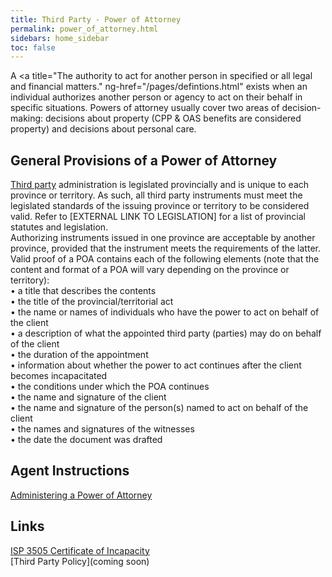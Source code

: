 ```yaml
---
title: Third Party - Power of Attorney  
permalink: power_of_attorney.html
sidebars: home_sidebar
toc: false
---
```


A <a title="The authority to act for another person in specified or all legal and financial matters." ng-href="/pages/defintions.html"</a> exists when an individual authorizes another person or agency to act on their behalf in specific situations.
Powers of attorney usually cover two areas of decision-making: decisions about property (CPP & OAS benefits are considered property) and decisions about personal care.  

## General Provisions of a Power of Attorney  
[Third party](definitions.html) administration is legislated provincially and is unique to each province or territory. As such, all third party instruments must meet the legislated standards of the issuing province or territory to be considered valid. Refer to [EXTERNAL LINK TO LEGISLATION] for a list of provincial statutes and legislation.  
Authorizing instruments issued in one province are acceptable by another province, provided that the instrument meets the requirements of the latter.  
Valid proof of a POA contains each of the following elements (note that the content and format of a POA will vary depending on the province or territory):  
•	a title that describes the contents  
•	the title of the provincial/territorial act  
•	the name or names of individuals who have the power to act on behalf of the client  
•	a description of what the appointed third party (parties) may do on behalf of the client  
•	the duration of the appointment  
•	information about whether the power to act continues after the client becomes incapacitated  
•	the conditions under which the POA continues  
•	the name and signature of the client  
•	the name and signature of the person(s) named to act on behalf of the client  
•	the names and signatures of the witnesses  
•	the date the document was drafted  


## Agent Instructions     
[Administering a Power of Attorney](administering.html)   

## Links  
[ISP 3505 Certificate of Incapacity](pdf/form1.pdf)     
[Third Party Policy](coming soon)   
